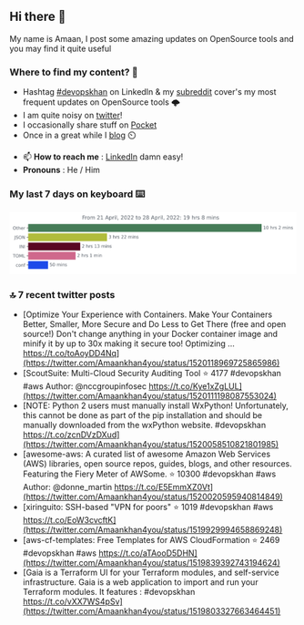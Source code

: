 <!--- [![Hits](https://hits.seeyoufarm.com/api/count/incr/badge.svg?url=https%3A%2F%2Fgithub.com%2Fakhan4u%2Fhit-counter&count_bg=%2379C83D&title_bg=%23555555&icon=&icon_color=%23E7E7E7&title=visits&edge_flat=false)](https://hits.seeyoufarm.com) --->

## Hi there 👋

My name is Amaan, I post some amazing updates on OpenSource tools and you may find it quite useful

### Where to find my content? 🤔

* Hashtag [#devopskhan](https://www.linkedin.com/feed/hashtag/devopskhan/) on LinkedIn & my [subreddit](https://www.reddit.com/r/devopskhan/) cover's my most frequent updates on OpenSource tools 🌩️
* I am quite noisy on [twitter](https://twitter.com/Amaankhan4you)!
* I occasionally share stuff on [Pocket](https://getpocket.com/@ej6g8d1dp2829A16a9Tf5d4T6bAMp3d8791rejDe86yem3bm4e14ex4fT4dluk29)
* Once in a great while I [blog](https://linuxparrot.com/) ⏲️


- 📫 **How to reach me** : [LinkedIn](https://www.linkedin.com/in/amaan-khan-linux-ninja) damn easy!
- **Pronouns** : He / Him

### My last 7 days on keyboard ⌨️

<img src="https://github.com/akhan4u/akhan4u/blob/main/images/stat.svg" alt="Amaan's Wakatime Activity!"/>

### 🔝 7 recent twitter posts
<!-- DEVDOJO:START -->
- [Optimize Your Experience with Containers. Make Your Containers Better, Smaller, More Secure and Do Less to Get There &lpar;free and open source!&rpar; Don&#39;t change anything in your Docker container image and minify it by up to 30x making it secure too! Optimizing … https://t.co/toAoyDD4Nq](https://twitter.com/Amaankhan4you/status/1520118969725865986)
- [ScoutSuite: Multi-Cloud Security Auditing Tool
⭐️ 4177
#devopskhan #aws
Author: @nccgroupinfosec
https://t.co/Kye1xZgLUL](https://twitter.com/Amaankhan4you/status/1520111198087553024)
- [NOTE: Python 2 users must manually install WxPython! Unfortunately, this cannot be done as part of the pip installation and should be manually downloaded from the wxPython website. #devopskhan https://t.co/zcnDVzDXud](https://twitter.com/Amaankhan4you/status/1520058510821801985)
- [awesome-aws: A curated list of awesome Amazon Web Services &lpar;AWS&rpar; libraries, open source repos, guides, blogs, and other resources.  Featuring the Fiery Meter of AWSome.
⭐️ 10300
#devopskhan #aws
Author: @donne_martin
https://t.co/E5EmmXZ0Vt](https://twitter.com/Amaankhan4you/status/1520020595940814849)
- [xiringuito: SSH-based &quot;VPN for poors&quot;
⭐️ 1019
#devopskhan #aws
https://t.co/EoW3cvcftK](https://twitter.com/Amaankhan4you/status/1519929994658869248)
- [aws-cf-templates: Free Templates for AWS CloudFormation
⭐️ 2469
#devopskhan #aws
https://t.co/aTAooD5DHN](https://twitter.com/Amaankhan4you/status/1519839392743194624)
- [Gaia is a Terraform UI for your Terraform modules, and self-service infrastructure. Gaia is a web application to import and run your Terraform modules. It features : #devopskhan https://t.co/vXX7WS4pSv](https://twitter.com/Amaankhan4you/status/1519803327663464451)
<!-- DEVDOJO:END -->

<!-- ![Amaan's GitHub stats](https://github-readme-stats.vercel.app/api?username=akhan4u&count_private=true&show_icons=true&hide=contribs) -->

